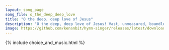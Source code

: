 ```yaml
---
layout: song_page
song_file: o_the_deep_deep_love
title: "O the deep, deep love of Jesus"
description: "O the deep, deep love of Jesus! Vast, unmeasured, boundless, free! Rolling as a mighty ocean in its fullness over me!  Underneath me, all aroundme, is... english christian 4part chords"
image: https://github.com/kenanbit/hymn-singer/releases/latest/download/o_the_deep_deep_love-trad.png
---
```


{% include choice_and_music.html %}